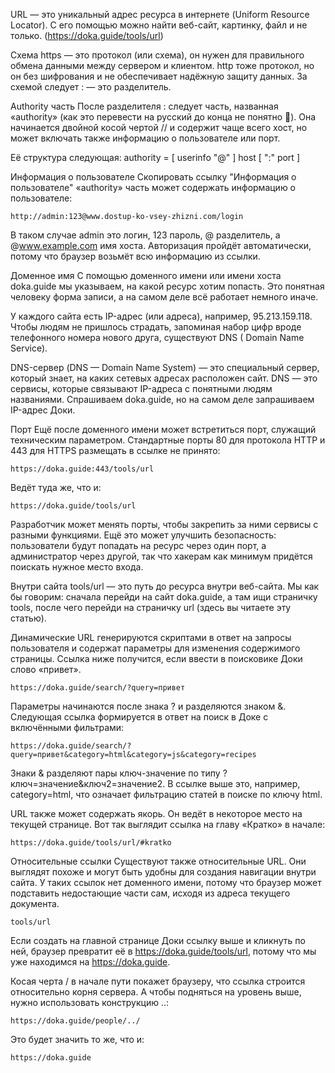URL — это уникальный адрес ресурса в интернете (Uniform Resource Locator).
С его помощью можно найти веб-сайт, картинку, файл и не только.
(https://doka.guide/tools/url)

Схема
https — это протокол (или схема), он нужен для правильного обмена данными между сервером и клиентом.
http тоже протокол, но он без шифрования и не обеспечивает надёжную защиту данных.
За схемой следует : — это разделитель.

Authority часть
После разделителя : следует часть, названная «authority» (как это перевести на русский до конца не понятно 🤖). Она начинается двойной косой чертой // и содержит чаще всего хост, но может включать также информацию о пользователе или порт.

Её структура следующая: authority = [ userinfo "@" ] host [ ":" port ]

Информация о пользователе Скопировать ссылку "Информация о пользователе"
«authority» часть может содержать информацию о пользователе:

```
http://admin:123@www.dostup-ko-vsey-zhizni.com/login
```

В таком случае admin это логин, 123 пароль, @ разделитель, а @www.example.com имя хоста. Авторизация пройдёт автоматически, потому что браузер возьмёт всю информацию из ссылки.

Доменное имя
С помощью доменного имени или имени хоста doka.guide мы указываем, на какой ресурс хотим попасть.
Это понятная человеку форма записи, а на самом деле всё работает немного иначе.

У каждого сайта есть IP-адрес (или адреса), например, 95.213.159.118. Чтобы людям не пришлось страдать, запоминая набор цифр вроде телефонного номера нового друга, существуют DNS ( Domain Name Service).

DNS-сервер (DNS — Domain Name System) — это специальный сервер, который знает, на каких сетевых адресах расположен сайт.
DNS — это сервисы, которые связывают IP-адреса с понятными людям названиями.
Спрашиваем doka.guide, но на самом деле запрашиваем IP-адрес Доки.

Порт
Ещё после доменного имени может встретиться порт, служащий техническим параметром.
Стандартные порты 80 для протокола HTTP и 443 для HTTPS размещать в ссылке не принято:

```
https://doka.guide:443/tools/url
```

Ведёт туда же, что и:

```
https://doka.guide/tools/url
```

Разработчик может менять порты, чтобы закрепить за ними сервисы с разными функциями.
Ещё это может улучшить безопасность: пользователи будут попадать на ресурс через один порт, а администратор через другой, так что хакерам как минимум придётся поискать нужное место входа.

Внутри сайта
tools/url — это путь до ресурса внутри веб-сайта. Мы как бы говорим: сначала перейди на сайт doka.guide, а там ищи страничку tools, после чего перейди на страничку url (здесь вы читаете эту статью).

Динамические URL генерируются скриптами в ответ на запросы пользователя и содержат параметры для изменения содержимого страницы.
Ссылка ниже получится, если ввести в поисковике Доки слово «привет».

```
https://doka.guide/search/?query=привет
```

Параметры начинаются после знака ? и разделяются знаком &. Следующая ссылка формируется в ответ на поиск в Доке с включёнными фильтрами:

```
https://doka.guide/search/?query=привет&category=html&category=js&category=recipes
```

Знаки & разделяют пары ключ-значение по типу ?ключ=значение&ключ2=значение2.
В ссылке выше это, например, category=html, что означает фильтрацию статей в поиске по ключу html.

URL также может содержать якорь. Он ведёт в некоторое место на текущей странице.
Вот так выглядит ссылка на главу «Кратко» в начале:

```
https://doka.guide/tools/url/#kratko
```

Относительные ссылки
Существуют также относительные URL.
Они выглядят похоже и могут быть удобны для создания навигации внутри сайта.
У таких ссылок нет доменного имени, потому что браузер может подставить недостающие части сам, исходя из адреса текущего документа.

```
tools/url
```

Если создать на главной странице Доки ссылку выше и кликнуть по ней, браузер превратит её в https://doka.guide/tools/url, потому что мы уже находимся на https://doka.guide.

Косая черта / в начале пути покажет браузеру, что ссылка строится относительно корня сервера.
А чтобы подняться на уровень выше, нужно использовать конструкцию ..:

```
https://doka.guide/people/../
```

Это будет значить то же, что и:

```
https://doka.guide
```
